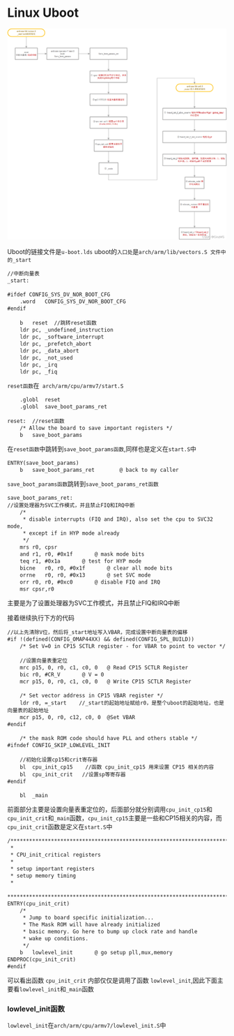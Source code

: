 # Linux Uboot

![](pictures/uboot.jpg)
<br/>

Uboot的链接文件是`u-boot.lds`
uboot的`入口处`是`arch/arm/lib/vectors.S 文件中的_start`
```
//中断向量表
_start:

#ifdef CONFIG_SYS_DV_NOR_BOOT_CFG
	.word	CONFIG_SYS_DV_NOR_BOOT_CFG
#endif

	b	reset  //跳转reset函数
	ldr	pc, _undefined_instruction
	ldr	pc, _software_interrupt
	ldr	pc, _prefetch_abort
	ldr	pc, _data_abort
	ldr	pc, _not_used
	ldr	pc, _irq
	ldr	pc, _fiq
```

`reset函数`在` arch/arm/cpu/armv7/start.S`
```
	.globl	reset
	.globl	save_boot_params_ret

reset:  //reset函数
	/* Allow the board to save important registers */
	b	save_boot_params
```
在`reset函数`中跳转到`save_boot_params函数`,同样也是定义在`start.S`中
```
ENTRY(save_boot_params)
	b	save_boot_params_ret		@ back to my caller
```
`save_boot_params函数`跳转到`save_boot_params_ret函数`
```
save_boot_params_ret:
//设置处理器为SVC工作模式，并且禁止FIQ和IRQ中断
	/*
	 * disable interrupts (FIQ and IRQ), also set the cpu to SVC32 mode,
	 * except if in HYP mode already
	 */
	mrs	r0, cpsr
	and	r1, r0, #0x1f		@ mask mode bits
	teq	r1, #0x1a		@ test for HYP mode
	bicne	r0, r0, #0x1f		@ clear all mode bits
	orrne	r0, r0, #0x13		@ set SVC mode
	orr	r0, r0, #0xc0		@ disable FIQ and IRQ
	msr	cpsr,r0
```
主要是为了设置处理器为SVC工作模式，并且禁止FIQ和IRQ中断

接着继续执行下方的代码
```
//以上先清除V位，然后将_start地址写入VBAR，完成设置中断向量表的偏移
#if !(defined(CONFIG_OMAP44XX) && defined(CONFIG_SPL_BUILD))
	/* Set V=0 in CP15 SCTLR register - for VBAR to point to vector */

	//设置向量表重定位
	mrc	p15, 0, r0, c1, c0, 0	@ Read CP15 SCTLR Register
	bic	r0, #CR_V		@ V = 0
	mcr	p15, 0, r0, c1, c0, 0	@ Write CP15 SCTLR Register

	/* Set vector address in CP15 VBAR register */
	ldr	r0, =_start    //_start的起始地址赋给r0，是整个uboot的起始地址，也是向量表的起始地址
	mcr	p15, 0, r0, c12, c0, 0	@Set VBAR
#endif

	/* the mask ROM code should have PLL and others stable */
#ifndef CONFIG_SKIP_LOWLEVEL_INIT

	//初始化设置cp15和crit寄存器
	bl	cpu_init_cp15    //函数 cpu_init_cp15 用来设置 CP15 相关的内容
	bl	cpu_init_crit	//设置sp等寄存器
#endif

	bl	_main
```
前面部分主要是设置向量表重定位的，后面部分就分别调用`cpu_init_cp15`和`cpu_init_crit`和`_main`函数，`cpu_init_cp15`主要是一些和CP15相关的内容，而`cpu_init_crit`函数是定义在`start.S`中
```
/*************************************************************************
 *
 * CPU_init_critical registers
 *
 * setup important registers
 * setup memory timing
 *
 *************************************************************************/
ENTRY(cpu_init_crit)
	/*
	 * Jump to board specific initialization...
	 * The Mask ROM will have already initialized
	 * basic memory. Go here to bump up clock rate and handle
	 * wake up conditions.
	 */
	b	lowlevel_init		@ go setup pll,mux,memory
ENDPROC(cpu_init_crit)
#endif
```
可以看出函数 `cpu_init_crit` 内部仅仅是调用了函数 `lowlevel_init`,因此下面主要看`lowlevel_init`和`_main`函数


### lowlevel_init函数
`lowlevel_init`在`arch/arm/cpu/armv7/lowlevel_init.S`中